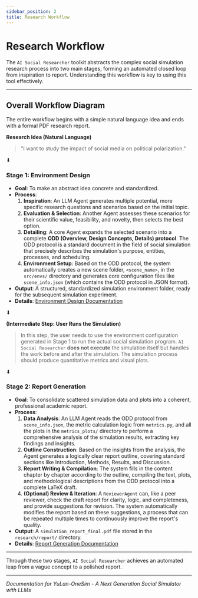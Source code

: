```yaml
---
sidebar_position: 2
title: Research Workflow
---
```


# Research Workflow

The `AI Social Researcher` toolkit abstracts the complex social simulation research process into two main stages, forming an automated closed loop from inspiration to report. Understanding this workflow is key to using this tool effectively.

---

## Overall Workflow Diagram

The entire workflow begins with a simple natural language idea and ends with a formal PDF research report.

**Research Idea (Natural Language)**
> "I want to study the impact of social media on political polarization."

⬇

### **Stage 1: Environment Design**
* **Goal**: To make an abstract idea concrete and standardized.
* **Process**:
    1.  **Inspiration**: An LLM Agent generates multiple potential, more specific research questions and scenarios based on the initial topic.
    2.  **Evaluation & Selection**: Another Agent assesses these scenarios for their scientific value, feasibility, and novelty, then selects the best option.
    3.  **Detailing**: A core Agent expands the selected scenario into a complete **ODD (Overview, Design Concepts, Details) protocol**. The ODD protocol is a standard document in the field of social simulation that precisely describes the simulation's purpose, entities, processes, and scheduling.
    4.  **Environment Setup**: Based on the ODD protocol, the system automatically creates a new scene folder, `<scene_name>`, in the `src/envs/` directory and generates core configuration files like `scene_info.json` (which contains the ODD protocol in JSON format).
* **Output**: A structured, standardized simulation environment folder, ready for the subsequent simulation experiment.
* **Details**: [Environment Design Documentation](<./environment-design.md>)

⬇

**(Intermediate Step: User Runs the Simulation)**
> In this step, the user needs to use the environment configuration generated in Stage 1 to run the actual social simulation program. `AI Social Researcher` **does not execute** the simulation itself but handles the work before and after the simulation. The simulation process should produce quantitative metrics and visual plots.

⬇

### **Stage 2: Report Generation**
* **Goal**: To consolidate scattered simulation data and plots into a coherent, professional academic report.
* **Process**:
    1.  **Data Analysis**: An LLM Agent reads the ODD protocol from `scene_info.json`, the metric calculation logic from `metrics.py`, and all the plots in the `metrics_plots/` directory to perform a comprehensive analysis of the simulation results, extracting key findings and insights.
    2.  **Outline Construction**: Based on the insights from the analysis, the Agent generates a logically clear report outline, covering standard sections like Introduction, Methods, Results, and Discussion.
    3.  **Report Writing & Compilation**: The system fills in the content chapter by chapter according to the outline, compiling the text, plots, and methodological descriptions from the ODD protocol into a complete LaTeX draft.
    4.  **(Optional) Review & Iteration**: A `ReviewerAgent` can, like a peer reviewer, check the draft report for clarity, logic, and completeness, and provide suggestions for revision. The system automatically modifies the report based on these suggestions, a process that can be repeated multiple times to continuously improve the report's quality.
* **Output**: A `simulation_report_final.pdf` file stored in the `research/report/` directory.
* **Details**: [Report Generation Documentation](<./report-generation.md>)

---

Through these two stages, `AI Social Researcher` achieves an automated leap from a vague concept to a polished report.

---

*Documentation for YuLan-OneSim - A Next Generation Social Simulator with LLMs*
